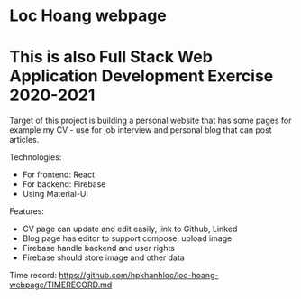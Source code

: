 # Loc Hoang webpage
# This is also Full Stack Web Application Development Exercise 2020-2021

Target of this project is building a personal website that has some pages for example my CV - use for job interview and personal blog that can post articles.

Technologies:
- For frontend: React
- For backend: Firebase
- Using Material-UI

Features:
- CV page can update and edit easily, link to Github, Linked
- Blog page has editor to support compose, upload image
- Firebase handle backend and user rights
- Firebase should store image and other data

Time record: https://github.com/hpkhanhloc/loc-hoang-webpage/TIMERECORD.md
